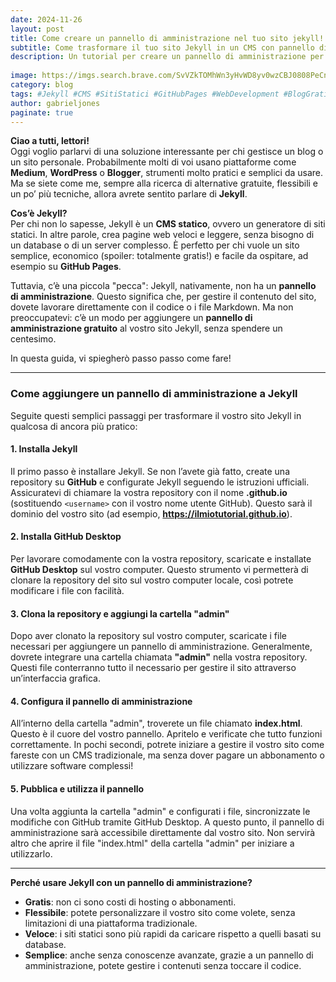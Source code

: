 ```yaml
--- 
date: 2024-11-26 
layout: post 
title: Come creare un pannello di amministrazione nel tuo sito jekyll!! 
subtitle: Come trasformare il tuo sito Jekyll in un CMS con pannello di amministrazione gratuito 
description: Un tutorial per creare un pannello di amministrazione per il tuo sito jekyll, per creare i post, pagine, utenti, 
 
image: https://imgs.search.brave.com/SvVZkTOMhWn3yHvWD8yv0wzCBJ0808PeCnSkkAmriCo/rs:fit:860:0:0:0/g:ce/aHR0cHM6Ly9iOGY0/ZzVhNy5yb2NrZXRj/ZG4ubWUvd3AtY29u/dGVudC91cGxvYWRz/LzIwMjQvMDcvYWRk/LWxvZ2luLWxpbmst/dG8tbWVudS5wbmc 
category: blog 
tags: #Jekyll #CMS #SitiStatici #GitHubPages #WebDevelopment #BlogGratis #OpenSource #Tutorial #WebDesign #AdminPanel #SviluppoWeb #Programmazione #HostingGratuito 
author: gabrieljones 
paginate: true 
--- 
```


**Ciao a tutti, lettori!**  
Oggi voglio parlarvi di una soluzione interessante per chi gestisce un blog o un sito personale. Probabilmente molti di voi usano piattaforme come **Medium**, **WordPress** o **Blogger**, strumenti molto pratici e semplici da usare. Ma se siete come me, sempre alla ricerca di alternative gratuite, flessibili e un po’ più tecniche, allora avrete sentito parlare di **Jekyll**.  

**Cos’è Jekyll?**  
Per chi non lo sapesse, Jekyll è un **CMS statico**, ovvero un generatore di siti statici. In altre parole, crea pagine web veloci e leggere, senza bisogno di un database o di un server complesso. È perfetto per chi vuole un sito semplice, economico (spoiler: totalmente gratis!) e facile da ospitare, ad esempio su **GitHub Pages**.  

Tuttavia, c’è una piccola "pecca": Jekyll, nativamente, non ha un **pannello di amministrazione**. Questo significa che, per gestire il contenuto del sito, dovete lavorare direttamente con il codice o i file Markdown. Ma non preoccupatevi: c’è un modo per aggiungere un **pannello di amministrazione gratuito** al vostro sito Jekyll, senza spendere un centesimo.  

In questa guida, vi spiegherò passo passo come fare!  

---

### **Come aggiungere un pannello di amministrazione a Jekyll**  

Seguite questi semplici passaggi per trasformare il vostro sito Jekyll in qualcosa di ancora più pratico:  

#### **1. Installa Jekyll**  
Il primo passo è installare Jekyll. Se non l’avete già fatto, create una repository su **GitHub** e configurate Jekyll seguendo le istruzioni ufficiali. Assicuratevi di chiamare la vostra repository con il nome **<username>.github.io** (sostituendo `<username>` con il vostro nome utente GitHub). Questo sarà il dominio del vostro sito (ad esempio, **https://ilmiotutorial.github.io**).  

#### **2. Installa GitHub Desktop**  
Per lavorare comodamente con la vostra repository, scaricate e installate **GitHub Desktop** sul vostro computer. Questo strumento vi permetterà di clonare la repository del sito sul vostro computer locale, così potrete modificare i file con facilità.  

#### **3. Clona la repository e aggiungi la cartella "admin"**  
Dopo aver clonato la repository sul vostro computer, scaricate i file necessari per aggiungere un pannello di amministrazione. Generalmente, dovrete integrare una cartella chiamata **"admin"** nella vostra repository. Questi file conterranno tutto il necessario per gestire il sito attraverso un’interfaccia grafica.  

#### **4. Configura il pannello di amministrazione**  
All’interno della cartella "admin", troverete un file chiamato **index.html**. Questo è il cuore del vostro pannello. Apritelo e verificate che tutto funzioni correttamente. In pochi secondi, potrete iniziare a gestire il vostro sito come fareste con un CMS tradizionale, ma senza dover pagare un abbonamento o utilizzare software complessi!  

#### **5. Pubblica e utilizza il pannello**  
Una volta aggiunta la cartella "admin" e configurati i file, sincronizzate le modifiche con GitHub tramite GitHub Desktop. A questo punto, il pannello di amministrazione sarà accessibile direttamente dal vostro sito. Non servirà altro che aprire il file "index.html" della cartella "admin" per iniziare a utilizzarlo.  

---

**Perché usare Jekyll con un pannello di amministrazione?**  
- **Gratis**: non ci sono costi di hosting o abbonamenti.  
- **Flessibile**: potete personalizzare il vostro sito come volete, senza limitazioni di una piattaforma tradizionale.  
- **Veloce**: i siti statici sono più rapidi da caricare rispetto a quelli basati su database.  
- **Semplice**: anche senza conoscenze avanzate, grazie a un pannello di amministrazione, potete gestire i contenuti senza toccare il codice.  


